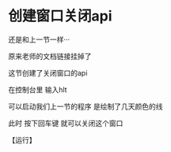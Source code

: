 # 创建窗口关闭api

还是和上一节一样···

原来老师的文档链接挂掉了



这节创建了关闭窗口的api

在控制台里 输入hlt

可以启动我们上一节的程序 是绘制了几天颜色的线

此时 按下回车键 就可以关闭这个窗口



【运行】